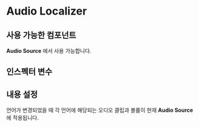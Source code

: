 # Audio Localizer

## 사용 가능한 컴포넌트

**Audio Source** 에서 사용 가능합니다.

## 인스펙터 변수

## 내용 설정

언어가 변경되었을 때 각 언어에 해당되는 오디오 클립과 볼륨이 현재 **Audio Source** 에 적용됩니다.

